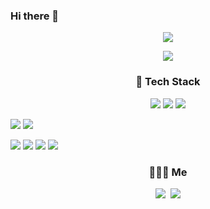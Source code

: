 ### Hi there 👋

<p align='center'>
  <a href="https://github.com/ha2js">
    <img src="https://github-readme-stats.vercel.app/api?username=ha2js&hide=issues&show_icons=true&theme=graywhite&count_private=true"/>
  </a>
</p>

<p align='center'>
  <a href="https://github.com/anuraghazra/github-readme-stats">
    <img src="https://github-readme-stats.vercel.app/api/top-langs/?username=ha2js&layout=flag-india&count_private=true"/>
  </a>
</p>

<h3 align="center"> 🔎 Tech Stack </h3>
 
<p align="center">
  <img src="https://img.shields.io/badge/Java-007396?style=flat-square&logo=Java&logoColor=white"/></a>
  <img src="https://img.shields.io/badge/Spring-6DB33F?style=flat-square&logo=Spring&logoColor=white"/>
  <img src="https://img.shields.io/badge/-JPA-brightgreen?style=flat-square"/>
  
  <img src="https://img.shields.io/badge/MySQL-1498F0?style=flat-square&logo=MySQL&logoColor=white"/></a>
  <img src="https://img.shields.io/badge/Microsoft_SQL_Server-CC2927?style=flat-square&logo=microsoft-sql-server&logoColor=white"/></a>
  
  <img src="https://img.shields.io/badge/JavaScript-F7DF1E?style=flat-square&logo=JavaScript&logoColor=white"/></a>
  <img src="https://img.shields.io/badge/jquery-0769AD?style=flat-square&logo=jquery&logoColor=white">
  <img src="https://img.shields.io/badge/HTML5-E34F26?style=flat-square&logo=HTML5&logoColor=white"/></a> 
  <img src="https://img.shields.io/badge/css-1572B6?flat-square&logo=css3&logoColor=white"/>
  
</p>

<h3 align="center">💁🏻‍♂ Me </h3>
<p align="center">
  <a href="https://www.instagram.com/j0ng._.118/"><img src="https://img.shields.io/badge/Instagram-E4405F?style=flat-square&logo=Instagram&logoColor=white&link=https://www.instagram.com/j0ng._.118/"/></a>&nbsp
  <a href="mailto:hajongse@gmail.com"><img src="https://img.shields.io/badge/Gmail-d14836?style=flat-square&logo=Gmail&logoColor=white&link=hajongse@gmail.com"/></a>
</p>
<br>
